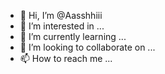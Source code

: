 - 👋 Hi, I’m @Aasshhiii
- 👀 I’m interested in ...
- 🌱 I’m currently learning ...
- 💞️ I’m looking to collaborate on ...
- 📫 How to reach me ...

<!---
Aasshhiii/Aasshhiii is a ✨ special ✨ repository because its `README.md` (this file) appears on your GitHub profile.
You can click the Preview link to take a look at your changes.
--->
